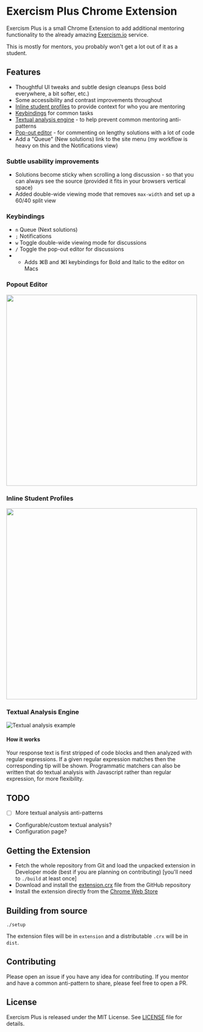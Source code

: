 # Exercism Plus Chrome Extension

Exercism Plus is a small Chrome Extension to add additional mentoring functionality to the
already amazing [Exercism.io](https://exercism.io/) service.

This is mostly for mentors, you probably won't get a lot out of it as a student.

## Features

- Thoughtful UI tweaks and subtle design cleanups (less bold everywhere, a bit softer, etc.)
- Some accessibility and contrast improvements throughout
- <a href="#inline-student-profiles">Inline student profiles</a> to provide context for who you are mentoring
- <a href="#keybindings">Keybindings</a> for common tasks
- <a href="#textual-analysis-engine">Textual analysis engine</a> - to help prevent common mentoring anti-patterns
- <a href="#popout-editor">Pop-out editor</a> - for commenting on lengthy solutions with a lot of code
- Add a "Queue" (New solutions) link to the site menu (my workflow is heavy on this and the Notifications view)

### Subtle usability improvements

- Solutions become sticky when scrolling a long discussion - so that you can always see the source (provided it fits in your browsers vertical space)
- Added double-wide viewing mode that removes `max-width` and set up a 60/40 split view

### Keybindings

- `n` Queue (Next solutions)
- `;` Notifications
- `w` Toggle double-wide viewing mode for discussions
- `/` Toggle the pop-out editor for discussions
- - Adds &#8984;B and &#8984;I keybindings for Bold and Italic to the editor on Macs

### Popout Editor

<img src="https://raw.githubusercontent.com/yyyc514/exercism_plus/master/sample/popout_editor.png" width="500" />

### Inline Student Profiles

<img src="https://raw.githubusercontent.com/yyyc514/exercism_plus/master/sample/who_profile.png" width="500" />

### Textual Analysis Engine

![Textual analysis example](https://raw.githubusercontent.com/yyyc514/exercism_plus/master/sample/snap.png)

#### How it works

Your response text is first stripped of code blocks and then analyzed with regular
expressions. If a given regular expression matches then the corresponding tip
will be shown. Programmatic matchers can also be written that do textual analysis with
Javascript rather than regular expression, for more flexibility.

## TODO

- [ ] More textual analysis anti-patterns
- Configurable/custom textual analysis?
- Configuration page?

## Getting the Extension

- Fetch the whole repository from Git and load the unpacked extension in Developer mode (best if you are planning on contributing) [you'll need to `./build` at least once]
- Download and install the [extension.crx](https://github.com/yyyc514/exercism_plus/raw/master/extension.crx) file from the GitHub repository
- Install the extension directly from the [Chrome Web Store](https://chrome.google.com/webstore/detail/exercism-plus/mpbkfakldcnnihdkfkhkpfijjaoglcah)

## Building from source

```
./setup
```

The extension files will be in `extension` and a distributable `.crx` will be in `dist`.

## Contributing

Please open an issue if you have any idea for contributing.  If you mentor and have a common
anti-pattern to share, please feel free to open a PR.

## License

Exercism Plus is released under the MIT License. See [LICENSE](https://github.com/yyyc514/exercism_plus/blob/master/LICENSE) file for details.
